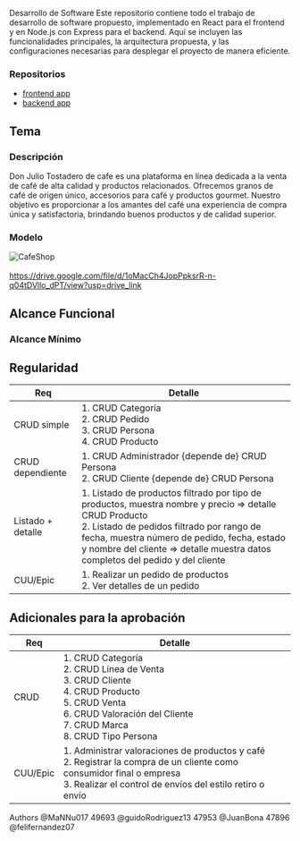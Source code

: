 Desarrollo de Software
Este repositorio contiene todo el trabajo de desarrollo de software propuesto, implementado en React para el frontend y en Node.js con Express para el backend. Aquí se incluyen las funcionalidades principales, la arquitectura propuesta, y las configuraciones necesarias para desplegar el proyecto de manera eficiente.
### Repositorios
* [frontend app](https://github.com/felifernandez07/FrontEnd)
* [backend app](https://github.com/JuanBona/Trabajo-practico-DSW-UTN)

## Tema
### Descripción
Don Julio Tostadero de cafe es una plataforma en línea dedicada a la venta de café de alta calidad y productos relacionados. Ofrecemos granos de café de origen único, accesorios para café y productos gourmet. Nuestro objetivo es proporcionar a los amantes del café una experiencia de compra única y satisfactoria, brindando buenos productos y de calidad superior.

### Modelo
 ![CafeShop](https://github.com/JuanBona/Trabajo-practico-DSW-UTN/assets/155491172/aff995c9-37cb-4fb4-85e6-dae5a063249c)<br><br>
https://drive.google.com/file/d/1oMacCh4JopPpksrR-n-q04tDVllo_dPT/view?usp=drive_link



## Alcance Funcional 

### Alcance Mínimo

## Regularidad

| Req | Detalle |
| --- | --- |
| CRUD simple | 1. CRUD Categoría<br>2. CRUD Pedido<br>3. CRUD Persona<br>4. CRUD Producto |
| CRUD dependiente | 1. CRUD Administrador {depende de} CRUD Persona<br>2. CRUD Cliente {depende de} CRUD Persona |
| Listado + detalle | 1. Listado de productos filtrado por tipo de productos, muestra nombre y precio => detalle CRUD Producto<br>2. Listado de pedidos filtrado por rango de fecha, muestra número de pedido, fecha, estado y nombre del cliente => detalle muestra datos completos del pedido y del cliente |
| CUU/Epic | 1. Realizar un pedido de productos<br>2. Ver detalles de un pedido |

## Adicionales para la aprobación

| Req | Detalle |
| --- | --- |
| CRUD | 1. CRUD Categoría<br>2. CRUD Línea de Venta<br>3. CRUD Cliente<br>4. CRUD Producto<br>5. CRUD Venta<br>6. CRUD Valoración del Cliente<br>7. CRUD Marca<br>8. CRUD Tipo Persona |
| CUU/Epic | 1. Administrar valoraciones de productos y café<br>2. Registrar la compra de un cliente como consumidor final o empresa<br>3. Realizar el control de envíos del estilo retiro o envío |

Authors
@MaNNu017 49693
@guidoRodriguez13 47953
@JuanBona 47896
@felifernandez07
